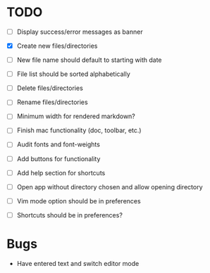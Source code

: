 # TODO

- [ ] Display success/error messages as banner
- [X] Create new files/directories
- [ ] New file name should default to starting with date
- [ ] File list should be sorted alphabetically
- [ ] Delete files/directories
- [ ] Rename files/directories
- [ ] Minimum width for rendered markdown?
- [ ] Finish mac functionality (doc, toolbar, etc.)
- [ ] Audit fonts and font-weights
- [ ] Add buttons for functionality
- [ ] Add help section for shortcuts
- [ ] Open app without directory chosen and allow opening directory
- [ ] Vim mode option should be in preferences
- [ ] Shortcuts should be in preferences?


# Bugs

- Have entered text and switch editor mode
